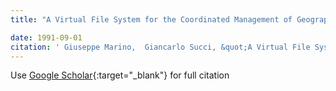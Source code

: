 ```yaml
---
title: "A Virtual File System for the Coordinated Management of Geographically Dispersed Archives"

date: 1991-09-01
citation: ' Giuseppe Marino,  Giancarlo Succi, &quot;A Virtual File System for the Coordinated Management of Geographically Dispersed Archives.&quot;, 1991.'
---
```

Use [Google Scholar](https://scholar.google.com/scholar?q=A+Virtual+File+System+for+the+Coordinated+Management+of+Geographically+Dispersed+Archives){:target="_blank"} for full citation